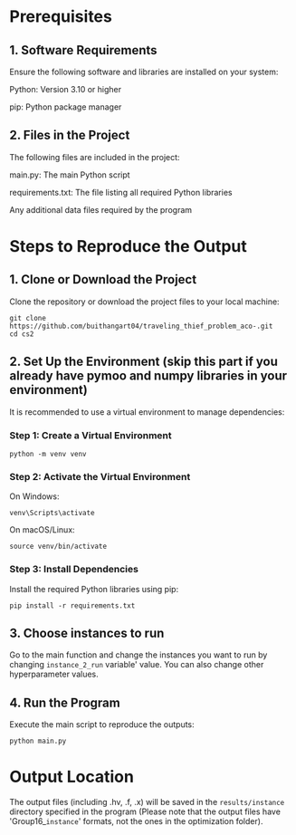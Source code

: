 # Prerequisites

## 1. Software Requirements

Ensure the following software and libraries are installed on your system:

Python: Version 3.10 or higher

pip: Python package manager

## 2. Files in the Project

The following files are included in the project:

main.py: The main Python script

requirements.txt: The file listing all required Python libraries

Any additional data files required by the program

# Steps to Reproduce the Output

## 1. Clone or Download the Project

Clone the repository or download the project files to your local machine:
```
git clone https://github.com/buithangart04/traveling_thief_problem_aco-.git
cd cs2
```

## 2. Set Up the Environment (skip this part if you already have pymoo and numpy libraries in your environment)

It is recommended to use a virtual environment to manage dependencies:

### Step 1: Create a Virtual Environment
```
python -m venv venv
```

### Step 2: Activate the Virtual Environment

On Windows:
```
venv\Scripts\activate
```
On macOS/Linux:
```
source venv/bin/activate
```
### Step 3: Install Dependencies

Install the required Python libraries using pip:
```
pip install -r requirements.txt
```
## 3. Choose instances to run
Go to the main function and change the instances you want to run by changing `instance_2_run` variable' value. You can also change other hyperparameter values.

## 4. Run the Program

Execute the main script to reproduce the outputs:
```
python main.py
```
# Output Location

The output files (including .hv, .f, .x) will be saved in the `results/instance` directory specified in the program (Please note that the output files have 'Group16_`instance`' formats, not the ones in the optimization folder).
